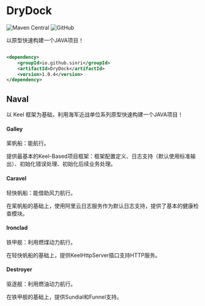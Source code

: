 # DryDock

![Maven Central](https://img.shields.io/maven-central/v/io.github.sinri/DryDock)
![GitHub](https://img.shields.io/github/license/sinri/DryDockOfKeel)

以原型快速构建一个JAVA项目！

```xml

<dependency>
    <groupId>io.github.sinri</groupId>
    <artifactId>DryDock</artifactId>
    <version>1.0.4</version>
</dependency>
```

## Naval

以 Keel 框架为基础，利用海军近战单位系列原型快速构建一个JAVA项目！

#### Galley

桨帆船：能航行。

提供最基本的Keel-Based项目框架：框架配置定义、日志支持（默认使用标准输出）、初始化错误处理、初始化后续业务处理。

#### Caravel

轻快帆船：能借助风力航行。

在桨帆船的基础上，使用阿里云日志服务作为默认日志支持，提供了基本的健康检查模块。

#### Ironclad

铁甲舰：利用燃煤动力航行。

在轻快帆船的基础上，提供KeelHttpServer插口支持HTTP服务。

#### Destroyer

驱逐舰：利用燃油动力航行。

在铁甲舰的基础上，提供Sundial和Funnel支持。